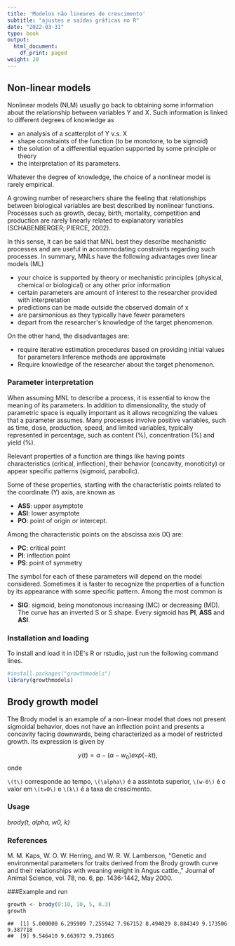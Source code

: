 ```yaml
---
title: 'Modelos não lineares de crescimento'
subtitle: "ajustes e saídas gráficas no R"
date: "2022-03-31"
type: book
output:
  html_document:
    df_print: paged
weight: 20
---
```






## Non-linear models 

Nonlinear models (NLM) usually go back to obtaining some information about the relationship between variables Y and X. Such information is linked to different degrees of knowledge as
- an analysis of a scatterplot of Y v.s. X
- shape constraints of the function (to be monotone, to be sigmoid)
- the solution of a differential equation supported by some
principle or theory
- the interpretation of its parameters.

Whatever the degree of knowledge, the choice of a nonlinear model is rarely empirical.

A growing number of researchers share the feeling that relationships between biological variables are best described by nonlinear functions. Processes such as growth, decay, birth, mortality, competition and production are rarely linearly related to explanatory variables (SCHABENBERGER; PIERCE, 2002).

In this sense, it can be said that MNL best
they describe mechanistic processes and are useful in accommodating constraints regarding such processes. In summary, MNLs have the following advantages over
linear models (ML)
- your choice is supported by theory or mechanistic principles (physical, chemical or biological) or any other prior information
- certain parameters are amount of interest to the researcher provided with interpretation
- predictions can be made outside the observed domain of x
- are parsimonious as they typically have fewer parameters
- depart from the researcher's knowledge of the target phenomenon.

On the other hand, the disadvantages are:
- require iterative estimation procedures based on providing initial values for parameters
 Inference methods are approximate
- Require knowledge of the researcher about the target phenomenon.

### Parameter interpretation 

When assuming MNL to describe a process, it is essential to know the meaning of its parameters. In addition to dimensionality, the study of parametric space is equally important as it allows recognizing the values that a parameter assumes. Many processes involve positive variables, such as time, dose, production, speed, and limited variables, typically represented in percentage, such as content (%), concentration (%) and yield (%).

Relevant properties of a function are things like having points
characteristics (critical, inflection), their behavior (concavity, monoticity) or appear specific patterns (sigmoid, parabolic).

Some of these properties, starting with the characteristic points related to the coordinate (Y) axis, are known as
- **ASS**: upper asymptote
- **ASI**: lower asymptote
- **PO**: point of origin or intercept.

Among the characteristic points on the abscissa axis (X) are:
- **PC**: critical point
- **PI**: inflection point
- **PS**: point of symmetry

The symbol for each of these parameters will depend on the model considered. Sometimes it is faster to recognize the properties of a function by its appearance with some specific pattern. Among the most common is
- **SIG**: sigmoid, being monotonous increasing (MC) or decreasing (MD). The curve has an inverted S or S shape. Every sigmoid has **PI**, **ASS** and **ASI**.




### Installation and loading

To install and load it in IDE's R or rstudio, just run the following command lines.



```r
#install.packages("growthmodels")
library(growthmodels)
```

## Brody growth model


The Brody model is an example of a non-linear model that does not present sigmoidal behavior, does not have an inflection point and presents a concavity facing downwards, being characterized as a model of restricted growth. Its expression is given by

$$
y(t)=\alpha -(\alpha - w_0)exp(-kt),
$$
onde

`\(t\)` corresponde ao tempo, `\(\alpha\)` é a assíntota superior, `\(w-0\)` é o valor em `\(t=0\)` e `\(k\)` é a taxa de crescimento.

### Usage

*brody(t, alpha, w0, k)*


### References

M. M. Kaps, W. O. W. Herring, and W. R. W. Lamberson, "Genetic and environmental parameters for traits derived from the Brody growth curve and their relationships with weaning weight in Angus cattle.," Journal of Animal Science, vol. 78, no. 6, pp. 1436-1442, May 2000.

###Example and run


```r
growth <- brody(0:10, 10, 5, 0.3)
growth
```

```
##  [1] 5.000000 6.295909 7.255942 7.967152 8.494029 8.884349 9.173506 9.387718
##  [9] 9.546410 9.663972 9.751065
```






